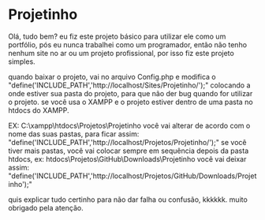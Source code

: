 # Projetinho
Olá, tudo bem? eu fiz este projeto básico para utilizar ele como um portfólio, pós eu nunca trabalhei como um programador, então não tenho nenhum site no ar ou um projeto profissional, por isso fiz este projeto simples.

quando baixar o projeto, vai no arquivo Config.php e modifica o "define('INCLUDE_PATH','http://localhost/Sites/Projetinho/');" 
colocando a onde estiver sua pasta do projeto, para que não der bug quando for utilizar o projeto. 
se você usa o XAMPP e o projeto estiver dentro de uma pasta no htdocs do XAMPP.

EX: C:\xampp\htdocs\Projetos\Projetinho 
você vai alterar de acordo com o nome das suas pastas, para ficar assim: "define('INCLUDE_PATH','http://localhost/Projetos/Projetinho/');" 
se você tiver mais pastas, você vai colocar sempre em sequência depois da pasta htdocs, ex: htdocs\Projetos\GitHub\Downloads\Projetinho 
você vai deixar assim: "define('INCLUDE_PATH','http://localhost/Projetos/GitHub/Downloads/Projetinho');"

quis explicar tudo certinho para não dar falha ou confusão, kkkkkk.
muito obrigado pela atenção.
